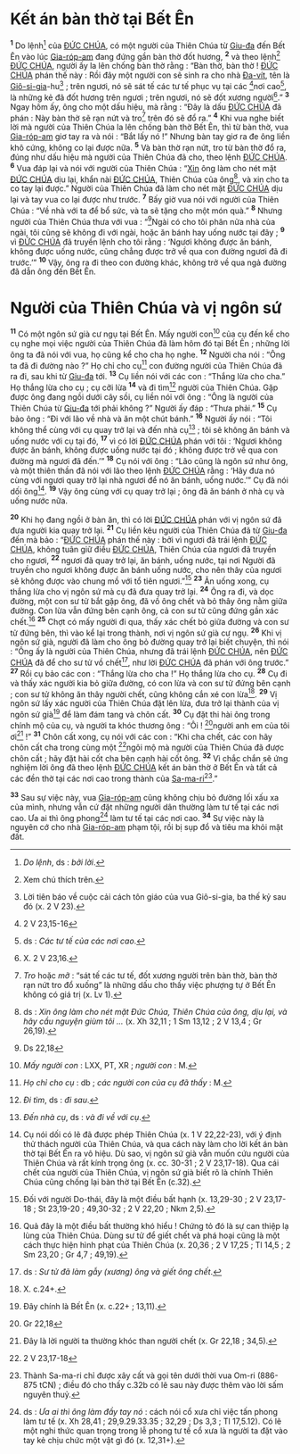 # Kết án bàn thờ tại Bết Ên
<sup><b>1</b></sup> Do lệnh[^1-d45c510a-24a8-4193-893f-8551857e4d19] của [ĐỨC CHÚA](), có một người của Thiên Chúa từ [Giu-đa]() đến Bết Ên vào lúc [Gia-róp-am]() đang đứng gần bàn thờ đốt hương, <sup><b>2</b></sup> và theo lệnh[^2-d45c510a-24a8-4193-893f-8551857e4d19] [ĐỨC CHÚA](), người ấy la lên chống bàn thờ rằng : “Bàn thờ, bàn thờ ! [ĐỨC CHÚA]() phán thế này : Rồi đây một người con sẽ sinh ra cho nhà [Đa-vít](), tên là [Giô-si-gia]()-hu[^3-d45c510a-24a8-4193-893f-8551857e4d19] ; trên ngươi, nó sẽ sát tế các tư tế phục vụ tại các [^1@-d45c510a-24a8-4193-893f-8551857e4d19]nơi cao[^4-d45c510a-24a8-4193-893f-8551857e4d19], là những kẻ đã đốt hương trên ngươi ; trên ngươi, nó sẽ đốt xương người[^5-d45c510a-24a8-4193-893f-8551857e4d19].” <sup><b>3</b></sup> Ngay hôm ấy, ông cho một dấu hiệu, mà rằng : “Đây là dấu [ĐỨC CHÚA]() đã phán : Này bàn thờ sẽ rạn nứt và tro[^6-d45c510a-24a8-4193-893f-8551857e4d19] trên đó sẽ đổ ra.” <sup><b>4</b></sup> Khi vua nghe biết lời mà người của Thiên Chúa la lên chống bàn thờ Bết Ên, thì từ bàn thờ, vua [Gia-róp-am]() giơ tay ra và nói : “Bắt lấy nó !” Nhưng bàn tay giơ ra đe ông liền khô cứng, không co lại được nữa. <sup><b>5</b></sup> Và bàn thờ rạn nứt, tro từ bàn thờ đổ ra, đúng như dấu hiệu mà người của Thiên Chúa đã cho, theo lệnh [ĐỨC CHÚA](). <sup><b>6</b></sup> Vua đáp lại và nói với người của Thiên Chúa : “[Xin]() ông làm cho nét mặt [ĐỨC CHÚA]() dịu lại, khẩn nài [ĐỨC CHÚA](), Thiên Chúa của ông[^7-d45c510a-24a8-4193-893f-8551857e4d19], và xin cho ta co tay lại được.” Người của Thiên Chúa đã làm cho nét mặt [ĐỨC CHÚA]() dịu lại và tay vua co lại được như trước. <sup><b>7</b></sup> Bấy giờ vua nói với người của Thiên Chúa : “Về nhà với ta để bổ sức, và ta sẽ tặng cho một món quà.” <sup><b>8</b></sup> Nhưng người của Thiên Chúa thưa với vua : “[^2@-d45c510a-24a8-4193-893f-8551857e4d19]Ngài có cho tôi phân nửa nhà của ngài, tôi cũng sẽ không đi với ngài, hoặc ăn bánh hay uống nước tại đây ; <sup><b>9</b></sup> vì [ĐỨC CHÚA]() đã truyền lệnh cho tôi rằng : ‘Ngươi không được ăn bánh, không được uống nước, cũng chẳng được trở về qua con đường ngươi đã đi trước.’” <sup><b>10</b></sup> Vậy, ông ra đi theo con đường khác, không trở về qua ngả đường đã dẫn ông đến Bết Ên.

# Người của Thiên Chúa và vị ngôn sứ
<sup><b>11</b></sup> Có một ngôn sứ già cư ngụ tại Bết Ên. Mấy người con[^8-d45c510a-24a8-4193-893f-8551857e4d19] của cụ đến kể cho cụ nghe mọi việc người của Thiên Chúa đã làm hôm đó tại Bết Ên ; những lời ông ta đã nói với vua, họ cũng kể cho cha họ nghe. <sup><b>12</b></sup> Người cha nói : “Ông ta đã đi đường nào ?” Họ chỉ cho cụ[^9-d45c510a-24a8-4193-893f-8551857e4d19] con đường người của Thiên Chúa đã ra đi, sau khi từ [Giu-đa]() tới. <sup><b>13</b></sup> Cụ liền nói với các con : “Thắng lừa cho cha.” Họ thắng lừa cho cụ ; cụ cỡi lừa <sup><b>14</b></sup> và đi tìm[^10-d45c510a-24a8-4193-893f-8551857e4d19] người của Thiên Chúa. Gặp được ông đang ngồi dưới cây sồi, cụ liền nói với ông : “Ông là người của Thiên Chúa từ [Giu-đa]() tới phải không ?” Người ấy đáp : “Thưa phải.” <sup><b>15</b></sup> Cụ bảo ông : “Đi với lão về nhà và ăn một chút bánh.” <sup><b>16</b></sup> Người ấy nói : “Tôi không thể cùng với cụ quay trở lại và đến nhà cụ[^11-d45c510a-24a8-4193-893f-8551857e4d19] ; tôi sẽ không ăn bánh và uống nước với cụ tại đó, <sup><b>17</b></sup> vì có lời [ĐỨC CHÚA]() phán với tôi : ‘Ngươi không được ăn bánh, không được uống nước tại đó ; không được trở về qua con đường mà ngươi đã đến.’” <sup><b>18</b></sup> Cụ nói với ông : “Lão cũng là ngôn sứ như ông, và một thiên thần đã nói với lão theo lệnh [ĐỨC CHÚA]() rằng : ‘Hãy đưa nó cùng với ngươi quay trở lại nhà ngươi để nó ăn bánh, uống nước.’” Cụ đã nói dối ông[^12-d45c510a-24a8-4193-893f-8551857e4d19]. <sup><b>19</b></sup> Vậy ông cùng với cụ quay trở lại ; ông đã ăn bánh ở nhà cụ và uống nước nữa.

<sup><b>20</b></sup> Khi họ đang ngồi ở bàn ăn, thì có lời [ĐỨC CHÚA]() phán với vị ngôn sứ đã đưa người kia quay trở lại. <sup><b>21</b></sup> Cụ liền kêu người của Thiên Chúa đã từ [Giu-đa]() đến mà bảo : “[ĐỨC CHÚA]() phán thế này : bởi vì ngươi đã trái lệnh [ĐỨC CHÚA](), không tuân giữ điều [ĐỨC CHÚA](), Thiên Chúa của ngươi đã truyền cho ngươi, <sup><b>22</b></sup> ngươi đã quay trở lại, ăn bánh, uống nước, tại nơi Người đã truyền cho ngươi không được ăn bánh uống nước, cho nên thây của ngươi sẽ không được vào chung mồ với tổ tiên ngươi.”[^13-d45c510a-24a8-4193-893f-8551857e4d19] <sup><b>23</b></sup> Ăn uống xong, cụ thắng lừa cho vị ngôn sứ mà cụ đã đưa quay trở lại. <sup><b>24</b></sup> Ông ra đi, và dọc đường, một con sư tử bắt gặp ông, đã vồ ông chết và bỏ thây ông nằm giữa đường. Con lừa vẫn đứng bên cạnh ông, cả con sư tử cũng đứng gần xác chết.[^14-d45c510a-24a8-4193-893f-8551857e4d19] <sup><b>25</b></sup> Chợt có mấy người đi qua, thấy xác chết bỏ giữa đường và con sư tử đứng bên, thì vào kể lại trong thành, nơi vị ngôn sứ già cư ngụ. <sup><b>26</b></sup> Khi vị ngôn sứ già, người đã làm cho ông bỏ đường quay trở lại biết chuyện, thì nói : “Ông ấy là người của Thiên Chúa, nhưng đã trái lệnh [ĐỨC CHÚA](), nên [ĐỨC CHÚA]() đã để cho sư tử vồ chết[^15-d45c510a-24a8-4193-893f-8551857e4d19], như lời [ĐỨC CHÚA]() đã phán với ông trước.” <sup><b>27</b></sup> Rồi cụ bảo các con : “Thắng lừa cho cha !” Họ thắng lừa cho cụ. <sup><b>28</b></sup> Cụ đi và thấy xác người kia bỏ giữa đường, có con lừa và con sư tử đứng bên cạnh ; con sư tử không ăn thây người chết, cũng không cắn xé con lừa[^16-d45c510a-24a8-4193-893f-8551857e4d19]. <sup><b>29</b></sup> Vị ngôn sứ lấy xác người của Thiên Chúa đặt lên lừa, đưa trở lại thành của vị ngôn sứ già[^17-d45c510a-24a8-4193-893f-8551857e4d19] để làm đám tang và chôn cất. <sup><b>30</b></sup> Cụ đặt thi hài ông trong chính mộ của cụ, và người ta khóc thương ông : “Ôi ! [^3@-d45c510a-24a8-4193-893f-8551857e4d19]người anh em của tôi ơi[^18-d45c510a-24a8-4193-893f-8551857e4d19] !” <sup><b>31</b></sup> Chôn cất xong, cụ nói với các con : “Khi cha chết, các con hãy chôn cất cha trong cùng một [^4@-d45c510a-24a8-4193-893f-8551857e4d19]ngôi mộ mà người của Thiên Chúa đã được chôn cất ; hãy đặt hài cốt cha bên cạnh hài cốt ông. <sup><b>32</b></sup> Vì chắc chắn sẽ ứng nghiệm lời ông đã theo lệnh [ĐỨC CHÚA]() kết án bàn thờ ở Bết Ên và tất cả các đền thờ tại các nơi cao trong thành của [Sa-ma-ri]()[^19-d45c510a-24a8-4193-893f-8551857e4d19].”

<sup><b>33</b></sup> Sau sự việc này, vua [Gia-róp-am]() cũng không chịu bỏ đường lối xấu xa của mình, nhưng vẫn cứ đặt những người dân thường làm tư tế tại các nơi cao. Ưa ai thì ông phong[^20-d45c510a-24a8-4193-893f-8551857e4d19] làm tư tế tại các nơi cao. <sup><b>34</b></sup> Sự việc này là nguyên cớ cho nhà [Gia-róp-am]() phạm tội, rồi bị sụp đổ và tiêu ma khỏi mặt đất.

[^1-d45c510a-24a8-4193-893f-8551857e4d19]: *Do lệnh*, ds : *bởi lời*.
[^2-d45c510a-24a8-4193-893f-8551857e4d19]: Xem chú thích trên.
[^3-d45c510a-24a8-4193-893f-8551857e4d19]: Lời tiên báo về cuộc cải cách tôn giáo của vua Giô-si-gia, ba thế kỷ sau đó (x. 2 V 23).
[^4-d45c510a-24a8-4193-893f-8551857e4d19]: ds : *Các tư tế của các nơi cao*.
[^5-d45c510a-24a8-4193-893f-8551857e4d19]: X. 2 V 23,16.
[^6-d45c510a-24a8-4193-893f-8551857e4d19]: *Tro* hoặc *mỡ* : “sát tế các tư tế, đốt xương người trên bàn thờ, bàn thờ rạn nứt tro đổ xuống” là những dấu cho thấy việc phượng tự ở Bết Ên không có giá trị (x. Lv 1).
[^7-d45c510a-24a8-4193-893f-8551857e4d19]: ds : *Xin ông làm cho nét mặt Đức Chúa, Thiên Chúa của ông, dịu lại, và hãy cầu nguyện giùm tôi ...* (x. Xh 32,11 ; 1 Sm 13,12 ; 2 V 13,4 ; Gr 26,19).
[^8-d45c510a-24a8-4193-893f-8551857e4d19]: *Mấy người con* : LXX, PT, XR ; *người con* : M.
[^9-d45c510a-24a8-4193-893f-8551857e4d19]: *Họ chỉ cho cụ* : db ; *các người con của cụ đã thấy* : M.
[^10-d45c510a-24a8-4193-893f-8551857e4d19]: *Đi tìm*, ds : *đi sau*.
[^11-d45c510a-24a8-4193-893f-8551857e4d19]: *Đến nhà cụ*, ds : *và đi về với cụ*.
[^12-d45c510a-24a8-4193-893f-8551857e4d19]: Cụ nói dối có lẽ đã được phép Thiên Chúa (x. 1 V 22,22-23), với ý định thử thách người của Thiên Chúa, và qua cách này làm cho lời kết án bàn thờ tại Bết Ên ra vô hiệu. Dù sao, vị ngôn sứ già vẫn muốn cứu người của Thiên Chúa và rất kính trọng ông (x. cc. 30-31 ; 2 V 23,17-18). Qua cái chết của người của Thiên Chúa, vị ngôn sứ già biết rõ là chính Thiên Chúa cũng chống lại bàn thờ tại Bết Ên (c.32).
[^13-d45c510a-24a8-4193-893f-8551857e4d19]: Đối với người Do-thái, đây là một điều bất hạnh (x. 13,29-30 ; 2 V 23,17-18 ; St 23,19-20 ; 49,30-32 ; 2 V 22,20 ; Nkm 2,5).
[^14-d45c510a-24a8-4193-893f-8551857e4d19]: Quả đây là một điều bất thường khó hiểu ! Chứng tỏ đó là sự can thiệp lạ lùng của Thiên Chúa. Dùng sư tử để giết chết và phá hoại cũng là một cách thực hiện hình phạt của Thiên Chúa (x. 20,36 ; 2 V 17,25 ; Tl 14,5 ; 2 Sm 23,20 ; Gr 4,7 ; 49,19).
[^15-d45c510a-24a8-4193-893f-8551857e4d19]: ds : *Sư tử đã làm gẫy (xương) ông và giết ông chết*.
[^16-d45c510a-24a8-4193-893f-8551857e4d19]: X. c.24+.
[^17-d45c510a-24a8-4193-893f-8551857e4d19]: Đây chính là Bết Ên (x. c.22+ ; 13,11).
[^18-d45c510a-24a8-4193-893f-8551857e4d19]: Đây là lời người ta thường khóc than người chết (x. Gr 22,18 ; 34,5).
[^19-d45c510a-24a8-4193-893f-8551857e4d19]: Thành Sa-ma-ri chỉ được xây cất và gọi tên dưới thời vua Om-ri (886-875 tCN) ; điều đó cho thấy c.32b có lẽ sau này được thêm vào lời sấm nguyên thuỷ.
[^20-d45c510a-24a8-4193-893f-8551857e4d19]: ds : *Ưa ai thì ông làm đầy tay nó* : cách nói cổ xưa chỉ việc tấn phong làm tư tế (x. Xh 28,41 ; 29,9.29.33.35 ; 32,29 ; Ds 3,3 ; Tl 17,5.12). Có lẽ một nghi thức quan trọng trong lễ phong tư tế cổ xưa là người ta đặt vào tay kẻ chịu chức một vật gì đó (x. 12,31+).
[^1@-d45c510a-24a8-4193-893f-8551857e4d19]: 2 V 23,15-16
[^2@-d45c510a-24a8-4193-893f-8551857e4d19]: Ds 22,18
[^3@-d45c510a-24a8-4193-893f-8551857e4d19]: Gr 22,18
[^4@-d45c510a-24a8-4193-893f-8551857e4d19]: 2 V 23,17-18